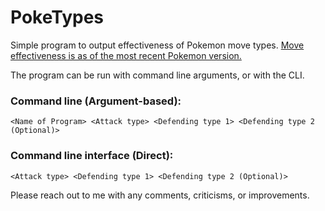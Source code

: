 # PokeTypes
Simple program to output effectiveness of Pokemon move types.
[Move effectiveness is as of the most recent Pokemon version.](http://pokemondb.net/type)

The program can be run with command line arguments, or with the CLI.

### Command line (Argument-based):

`<Name of Program> <Attack type> <Defending type 1> <Defending type 2 (Optional)>`

### Command line interface (Direct):

`<Attack type> <Defending type 1> <Defending type 2 (Optional)>`

Please reach out to me with any comments, criticisms, or improvements.

